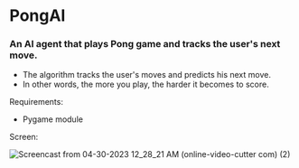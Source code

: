 # PongAI
### An AI agent that plays Pong game and tracks the user's next move.

- The algorithm tracks the user's moves and predicts his next move.
- In other words, the more you play, the harder it becomes to score.

Requirements:
- Pygame module
        
Screen:

![Screencast from 04-30-2023 12_28_21 AM (online-video-cutter com) (2)](https://user-images.githubusercontent.com/101262861/235325294-553fd177-4368-42b2-8782-b56626e1c300.gif)
